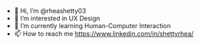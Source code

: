 - 👋 Hi, I’m @rheashetty03
- 👀 I’m interested in UX Design
- 🌱 I’m currently learning Human-Computer Interaction
- 📫 How to reach me https://www.linkedin.com/in/shettyrhea/


<!---
rheashetty03/rheashetty03 is a ✨ special ✨ repository because its `README.md` (this file) appears on your GitHub profile.
You can click the Preview link to take a look at your changes.
--->
